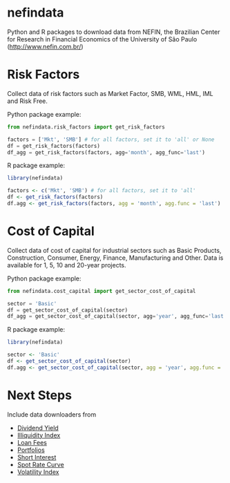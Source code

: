 # nefindata
Python and R packages to download data from NEFIN, the Brazilian Center for Research in Financial Economics of the University of São Paulo (http://www.nefin.com.br/)


# Risk Factors
Collect data of risk factors such as Market Factor, SMB, WML, HML, IML and Risk Free.

Python package example:
```python
from nefindata.risk_factors import get_risk_factors

factors = ['Mkt', 'SMB'] # for all factors, set it to 'all' or None
df = get_risk_factors(factors)
df_agg = get_risk_factors(factors, agg='month', agg_func='last')
```

R package example:
```r
library(nefindata)

factors <- c('Mkt', 'SMB') # for all factors, set it to 'all'
df <- get_risk_factors(factors)
df.agg <- get_risk_factors(factors, agg = 'month', agg.func = 'last')
```
# Cost of Capital
Collect data of cost of capital for industrial sectors such as Basic Products, Construction, Consumer, Energy, Finance, Manufacturing and Other.
Data is available for 1, 5, 10 and 20-year projects.

Python package example:
```python
from nefindata.cost_capital import get_sector_cost_of_capital

sector = 'Basic'
df = get_sector_cost_of_capital(sector)
df_agg = get_sector_cost_of_capital(sector, agg='year', agg_func='last')
```

R package example:
```r
library(nefindata)

sector <- 'Basic'
df <- get_sector_cost_of_capital(sector)
df.agg <- get_sector_cost_of_capital(sector, agg = 'year', agg.func = 'last')
```

# Next Steps
Include data downloaders from
* [Dividend Yield](http://www.nefin.com.br/dividend_yield.html)
* [Illiquidity Index](http://www.nefin.com.br/illiquidity_index.html)
* [Loan Fees](http://www.nefin.com.br/loan_fees.html)
* [Portfolios](http://www.nefin.com.br/portfolios.html)
* [Short Interest](http://www.nefin.com.br/short_interest.html)
* [Spot Rate Curve](http://www.nefin.com.br/spot_rate_curve.html)
* [Volatility Index](http://www.nefin.com.br/volatility_index.html)